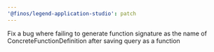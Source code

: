 ```yaml
---
'@finos/legend-application-studio': patch
---
```


Fix a bug where failing to generate function signature as the name of ConcreteFunctionDefinition after saving query as a function
